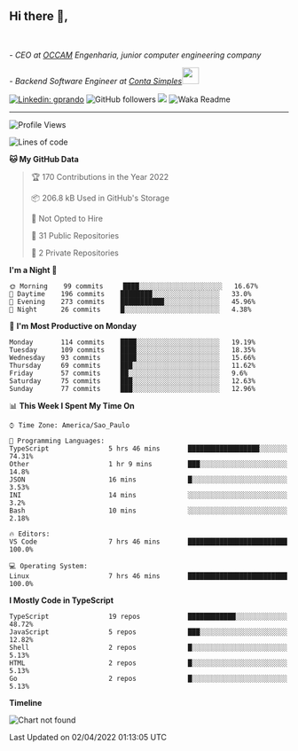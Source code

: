 <h2>Hi there  👋,</h2> </br>

<p><em>- CEO at <a href="https://occamengenharia.com/">OCCAM</a> Engenharia, junior computer engineering company
</em></p>

<p><em>- Backend Software Engineer at <a href="https://contasimples.com">Conta Simples</a><img src="https://media.giphy.com/media/WUlplcMpOCEmTGBtBW/giphy.gif" width="30"> 
</em></p>

[![Linkedin: gprando](https://img.shields.io/badge/-gprando-blue?style=flat-square&logo=Linkedin&logoColor=white&link=https://www.linkedin.com/in/gprando/)](https://www.linkedin.com/in/gprando)
![GitHub followers](https://img.shields.io/github/followers/gprando?label=Follow&style=social)
![](https://visitor-badge.glitch.me/badge?page_id=gprando.gprando)
![Waka Readme](https://github.com/gprando/gprando/workflows/Waka%20Readme/badge.svg)

---
<!--START_SECTION:waka-->
![Profile Views](http://img.shields.io/badge/Profile%20Views-10-blue)

![Lines of code](https://img.shields.io/badge/From%20Hello%20World%20I%27ve%20Written--4%20Million%20lines%20of%20code-blue)

**🐱 My GitHub Data** 

> 🏆 170 Contributions in the Year 2022
 > 
> 📦 206.8 kB Used in GitHub's Storage 
 > 
> 🚫 Not Opted to Hire
 > 
> 📜 31 Public Repositories 
 > 
> 🔑 2 Private Repositories  
 > 
**I'm a Night 🦉** 

```text
🌞 Morning    99 commits     ████░░░░░░░░░░░░░░░░░░░░░   16.67% 
🌆 Daytime    196 commits    ████████░░░░░░░░░░░░░░░░░   33.0% 
🌃 Evening    273 commits    ███████████░░░░░░░░░░░░░░   45.96% 
🌙 Night      26 commits     █░░░░░░░░░░░░░░░░░░░░░░░░   4.38%

```
📅 **I'm Most Productive on Monday** 

```text
Monday       114 commits    ████░░░░░░░░░░░░░░░░░░░░░   19.19% 
Tuesday      109 commits    ████░░░░░░░░░░░░░░░░░░░░░   18.35% 
Wednesday    93 commits     ████░░░░░░░░░░░░░░░░░░░░░   15.66% 
Thursday     69 commits     ███░░░░░░░░░░░░░░░░░░░░░░   11.62% 
Friday       57 commits     ██░░░░░░░░░░░░░░░░░░░░░░░   9.6% 
Saturday     75 commits     ███░░░░░░░░░░░░░░░░░░░░░░   12.63% 
Sunday       77 commits     ███░░░░░░░░░░░░░░░░░░░░░░   12.96%

```


📊 **This Week I Spent My Time On** 

```text
⌚︎ Time Zone: America/Sao_Paulo

💬 Programming Languages: 
TypeScript               5 hrs 46 mins       ██████████████████░░░░░░░   74.31% 
Other                    1 hr 9 mins         ███░░░░░░░░░░░░░░░░░░░░░░   14.8% 
JSON                     16 mins             █░░░░░░░░░░░░░░░░░░░░░░░░   3.53% 
INI                      14 mins             ░░░░░░░░░░░░░░░░░░░░░░░░░   3.2% 
Bash                     10 mins             ░░░░░░░░░░░░░░░░░░░░░░░░░   2.18%

🔥 Editors: 
VS Code                  7 hrs 46 mins       █████████████████████████   100.0%

💻 Operating System: 
Linux                    7 hrs 46 mins       █████████████████████████   100.0%

```

**I Mostly Code in TypeScript** 

```text
TypeScript               19 repos            ████████████░░░░░░░░░░░░░   48.72% 
JavaScript               5 repos             ███░░░░░░░░░░░░░░░░░░░░░░   12.82% 
Shell                    2 repos             █░░░░░░░░░░░░░░░░░░░░░░░░   5.13% 
HTML                     2 repos             █░░░░░░░░░░░░░░░░░░░░░░░░   5.13% 
Go                       2 repos             █░░░░░░░░░░░░░░░░░░░░░░░░   5.13%

```


**Timeline**

![Chart not found](https://raw.githubusercontent.com/gprando/gprando/master/charts/bar_graph.png) 


 Last Updated on 02/04/2022 01:13:05 UTC
<!--END_SECTION:waka-->